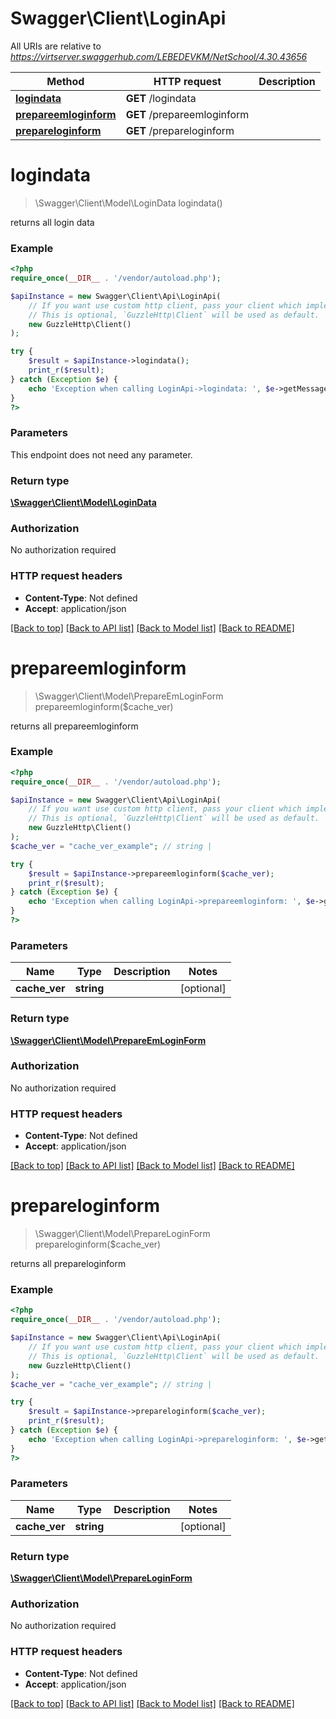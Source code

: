 # Swagger\Client\LoginApi

All URIs are relative to *https://virtserver.swaggerhub.com/LEBEDEVKM/NetSchool/4.30.43656*

Method | HTTP request | Description
------------- | ------------- | -------------
[**logindata**](LoginApi.md#logindata) | **GET** /logindata | 
[**prepareemloginform**](LoginApi.md#prepareemloginform) | **GET** /prepareemloginform | 
[**prepareloginform**](LoginApi.md#prepareloginform) | **GET** /prepareloginform | 

# **logindata**
> \Swagger\Client\Model\LoginData logindata()



returns all login data

### Example
```php
<?php
require_once(__DIR__ . '/vendor/autoload.php');

$apiInstance = new Swagger\Client\Api\LoginApi(
    // If you want use custom http client, pass your client which implements `GuzzleHttp\ClientInterface`.
    // This is optional, `GuzzleHttp\Client` will be used as default.
    new GuzzleHttp\Client()
);

try {
    $result = $apiInstance->logindata();
    print_r($result);
} catch (Exception $e) {
    echo 'Exception when calling LoginApi->logindata: ', $e->getMessage(), PHP_EOL;
}
?>
```

### Parameters
This endpoint does not need any parameter.

### Return type

[**\Swagger\Client\Model\LoginData**](../Model/LoginData.md)

### Authorization

No authorization required

### HTTP request headers

 - **Content-Type**: Not defined
 - **Accept**: application/json

[[Back to top]](#) [[Back to API list]](../../README.md#documentation-for-api-endpoints) [[Back to Model list]](../../README.md#documentation-for-models) [[Back to README]](../../README.md)

# **prepareemloginform**
> \Swagger\Client\Model\PrepareEmLoginForm prepareemloginform($cache_ver)



returns all prepareemloginform

### Example
```php
<?php
require_once(__DIR__ . '/vendor/autoload.php');

$apiInstance = new Swagger\Client\Api\LoginApi(
    // If you want use custom http client, pass your client which implements `GuzzleHttp\ClientInterface`.
    // This is optional, `GuzzleHttp\Client` will be used as default.
    new GuzzleHttp\Client()
);
$cache_ver = "cache_ver_example"; // string | 

try {
    $result = $apiInstance->prepareemloginform($cache_ver);
    print_r($result);
} catch (Exception $e) {
    echo 'Exception when calling LoginApi->prepareemloginform: ', $e->getMessage(), PHP_EOL;
}
?>
```

### Parameters

Name | Type | Description  | Notes
------------- | ------------- | ------------- | -------------
 **cache_ver** | **string**|  | [optional]

### Return type

[**\Swagger\Client\Model\PrepareEmLoginForm**](../Model/PrepareEmLoginForm.md)

### Authorization

No authorization required

### HTTP request headers

 - **Content-Type**: Not defined
 - **Accept**: application/json

[[Back to top]](#) [[Back to API list]](../../README.md#documentation-for-api-endpoints) [[Back to Model list]](../../README.md#documentation-for-models) [[Back to README]](../../README.md)

# **prepareloginform**
> \Swagger\Client\Model\PrepareLoginForm prepareloginform($cache_ver)



returns all prepareloginform

### Example
```php
<?php
require_once(__DIR__ . '/vendor/autoload.php');

$apiInstance = new Swagger\Client\Api\LoginApi(
    // If you want use custom http client, pass your client which implements `GuzzleHttp\ClientInterface`.
    // This is optional, `GuzzleHttp\Client` will be used as default.
    new GuzzleHttp\Client()
);
$cache_ver = "cache_ver_example"; // string | 

try {
    $result = $apiInstance->prepareloginform($cache_ver);
    print_r($result);
} catch (Exception $e) {
    echo 'Exception when calling LoginApi->prepareloginform: ', $e->getMessage(), PHP_EOL;
}
?>
```

### Parameters

Name | Type | Description  | Notes
------------- | ------------- | ------------- | -------------
 **cache_ver** | **string**|  | [optional]

### Return type

[**\Swagger\Client\Model\PrepareLoginForm**](../Model/PrepareLoginForm.md)

### Authorization

No authorization required

### HTTP request headers

 - **Content-Type**: Not defined
 - **Accept**: application/json

[[Back to top]](#) [[Back to API list]](../../README.md#documentation-for-api-endpoints) [[Back to Model list]](../../README.md#documentation-for-models) [[Back to README]](../../README.md)

